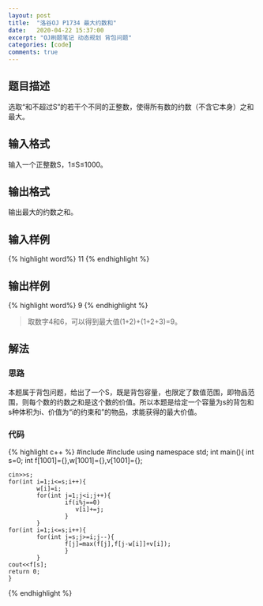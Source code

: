 ```yaml
---
layout: post
title:  "洛谷OJ P1734 最大约数和"
date:   2020-04-22 15:37:00
excerpt: "OJ刷题笔记 动态规划 背包问题"
categories: [code]
comments: true
---
```


## 题目描述

选取“和不超过S”的若干个不同的正整数，使得所有数的约数（不含它本身）之和最大。

## 输入格式

输入一个正整数S，1≤S≤1000。

## 输出格式

输出最大的约数之和。

## 输入样例

{% highlight word%}
11
{% endhighlight %}

## 输出样例
{% highlight word%}
9
{% endhighlight %}

> 取数字4和6，可以得到最大值(1+2)+(1+2+3)=9。

## 解法

### 思路

本题属于背包问题，给出了一个S，既是背包容量，也限定了数值范围，即物品范围，则每个数的约数之和是这个数的价值。所以本题是给定一个容量为s的背包和s种体积为i、价值为“i的约束和”的物品，求能获得的最大价值。

### 代码

{% highlight c++ %}
#include<iostream>
#include<cmath>
using namespace std;
int main(){
    int s=0;
    int f[1001]={},w[1001]={},v[1001]={};
    
    cin>>s;
    for(int i=1;i<=s;i++){
            w[i]=i;
            for(int j=1;j<i;j++){
                    if(i%j==0)
                       v[i]+=j;
                    }
            }
    for(int i=1;i<=s;i++){
            for(int j=s;j>=i;j--){
                    f[j]=max(f[j],f[j-w[i]]+v[i]);
                    }
            }
    cout<<f[s];
    return 0; 
    } 
{% endhighlight %}
